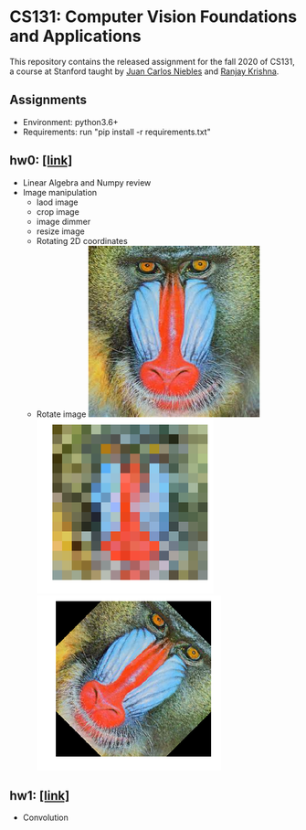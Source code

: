 # CS131: Computer Vision Foundations and Applications
This repository contains the released assignment for the fall 2020 of CS131, a course at Stanford taught by [Juan Carlos Niebles](http://www.niebles.net/) and [Ranjay Krishna](http://ranjaykrishna.com/index.html).

## Assignments
* Environment: python3.6+
* Requirements: run     "pip install -r requirements.txt"

## hw0: [[link]](https://github.com/RRRChangeche/Stanford_CS131_2020/tree/main/fall_2020/hw0_release)
* Linear Algebra and Numpy review 
* Image manipulation
    - laod image 
    - crop image
    - image dimmer
    - resize image
    - Rotating 2D coordinates
    - Rotate image 
![](fall_2020\hw0_release\image1.jpg)   ![](fall_2020\hw0_release\16_16_baboon.png) ![](fall_2020\hw0_release\rotated_output.png)

## hw1: [[link]](https://github.com/RRRChangeche/Stanford_CS131_2020/tree/main/fall_2020/hw1_release)
* Convolution

